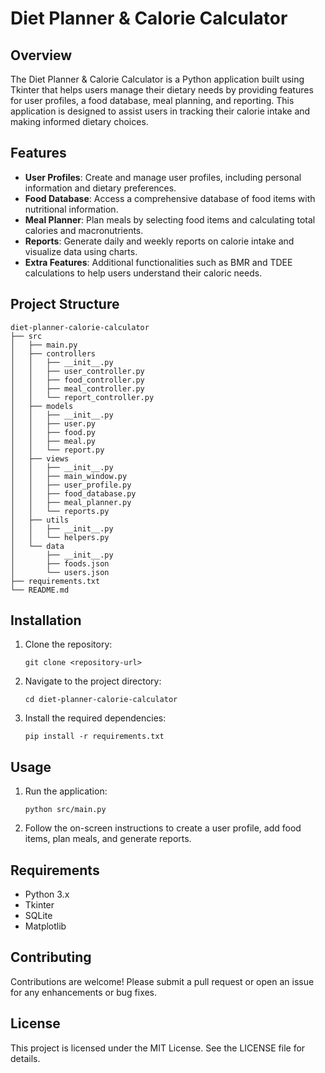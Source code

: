 # Diet Planner & Calorie Calculator

## Overview
The Diet Planner & Calorie Calculator is a Python application built using Tkinter that helps users manage their dietary needs by providing features for user profiles, a food database, meal planning, and reporting. This application is designed to assist users in tracking their calorie intake and making informed dietary choices.

## Features
- **User Profiles**: Create and manage user profiles, including personal information and dietary preferences.
- **Food Database**: Access a comprehensive database of food items with nutritional information.
- **Meal Planner**: Plan meals by selecting food items and calculating total calories and macronutrients.
- **Reports**: Generate daily and weekly reports on calorie intake and visualize data using charts.
- **Extra Features**: Additional functionalities such as BMR and TDEE calculations to help users understand their caloric needs.

## Project Structure
```
diet-planner-calorie-calculator
├── src
│   ├── main.py
│   ├── controllers
│   │   ├── __init__.py
│   │   ├── user_controller.py
│   │   ├── food_controller.py
│   │   ├── meal_controller.py
│   │   └── report_controller.py
│   ├── models
│   │   ├── __init__.py
│   │   ├── user.py
│   │   ├── food.py
│   │   ├── meal.py
│   │   └── report.py
│   ├── views
│   │   ├── __init__.py
│   │   ├── main_window.py
│   │   ├── user_profile.py
│   │   ├── food_database.py
│   │   ├── meal_planner.py
│   │   └── reports.py
│   ├── utils
│   │   ├── __init__.py
│   │   └── helpers.py
│   └── data
│       ├── __init__.py
│       ├── foods.json
│       └── users.json
├── requirements.txt
└── README.md
```

## Installation
1. Clone the repository:
   ```
   git clone <repository-url>
   ```
2. Navigate to the project directory:
   ```
   cd diet-planner-calorie-calculator
   ```
3. Install the required dependencies:
   ```
   pip install -r requirements.txt
   ```

## Usage
1. Run the application:
   ```
   python src/main.py
   ```
2. Follow the on-screen instructions to create a user profile, add food items, plan meals, and generate reports.

## Requirements
- Python 3.x
- Tkinter
- SQLite
- Matplotlib

## Contributing
Contributions are welcome! Please submit a pull request or open an issue for any enhancements or bug fixes.

## License
This project is licensed under the MIT License. See the LICENSE file for details.